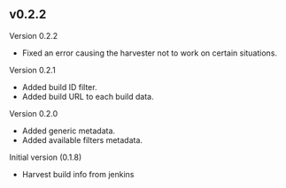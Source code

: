 ## v0.2.2

Version 0.2.2

- Fixed an error causing the harvester not to work on certain situations.

Version 0.2.1

- Added build ID filter.
- Added build URL to each build data.

Version 0.2.0

- Added generic metadata.
- Added available filters metadata.

Initial version (0.1.8)

- Harvest build info from jenkins
